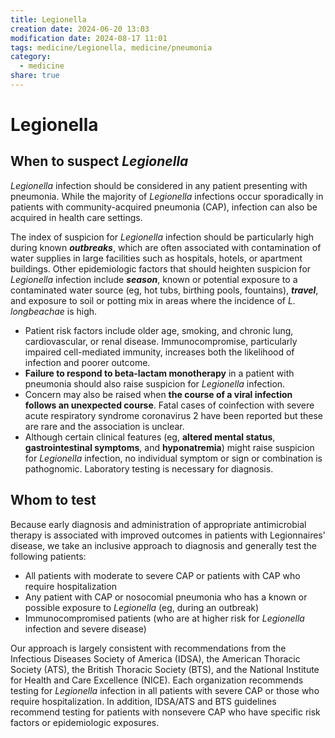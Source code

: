 ```yaml
---
title: Legionella
creation date: 2024-06-20 13:03
modification date: 2024-08-17 11:01
tags: medicine/Legionella, medicine/pneumonia
category:
  - medicine
share: true
---
```

# Legionella  
## When to suspect _Legionella_  
  
_Legionella_ infection should be considered in any patient presenting with pneumonia. While the majority of _Legionella_ infections occur sporadically in patients with community-acquired pneumonia (CAP), infection can also be acquired in health care settings.  
  
The index of suspicion for _Legionella_ infection should be particularly high during known **_outbreaks_**, which are often associated with contamination of water supplies in large facilities such as hospitals, hotels, or apartment buildings. Other epidemiologic factors that should heighten suspicion for _Legionella_ infection include **_season_**, known or potential exposure to a contaminated water source (eg, hot tubs, birthing pools, fountains), **_travel_**, and exposure to soil or potting mix in areas where the incidence of _L. longbeachae_ is high.  
  
- Patient risk factors include older age, smoking, and chronic lung, cardiovascular, or renal disease. Immunocompromise, particularly impaired cell-mediated immunity, increases both the likelihood of infection and poorer outcome.   
- **Failure to respond to beta-lactam monotherapy** in a patient with pneumonia should also raise suspicion for _Legionella_ infection.   
- Concern may also be raised when **the course of a viral infection follows an unexpected course**. Fatal cases of coinfection with severe acute respiratory syndrome coronavirus 2 have been reported but these are rare and the association is unclear.  
- Although certain clinical features (eg, **altered mental status**, **gastrointestinal symptoms**, and **hyponatremia**) might raise suspicion for _Legionella_ infection, no individual symptom or sign or combination is pathognomic. Laboratory testing is necessary for diagnosis.  
  
## Whom to test  
  
Because early diagnosis and administration of appropriate antimicrobial therapy is associated with improved outcomes in patients with Legionnaires' disease, we take an inclusive approach to diagnosis and generally test the following patients:  
  
- All patients with moderate to severe CAP or patients with CAP who require hospitalization  
- Any patient with CAP or nosocomial pneumonia who has a known or possible exposure to _Legionella_ (eg, during an outbreak)  
- Immunocompromised patients (who are at higher risk for _Legionella_ infection and severe disease)  
  
Our approach is largely consistent with recommendations from the Infectious Diseases Society of America (IDSA), the American Thoracic Society (ATS), the British Thoracic Society (BTS), and the National Institute for Health and Care Excellence (NICE). Each organization recommends testing for _Legionella_ infection in all patients with severe CAP or those who require hospitalization. In addition, IDSA/ATS and BTS guidelines recommend testing for patients with nonsevere CAP who have specific risk factors or epidemiologic exposures.